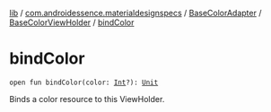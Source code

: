 [lib](../../../index.md) / [com.androidessence.materialdesignspecs](../../index.md) / [BaseColorAdapter](../index.md) / [BaseColorViewHolder](index.md) / [bindColor](./bind-color.md)

# bindColor

`open fun bindColor(color: `[`Int`](https://kotlinlang.org/api/latest/jvm/stdlib/kotlin/-int/index.html)`?): `[`Unit`](https://kotlinlang.org/api/latest/jvm/stdlib/kotlin/-unit/index.html)

Binds a color resource to this ViewHolder.

